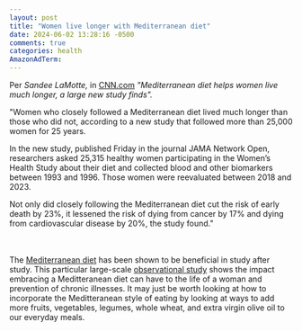 ```yaml
---
layout: post
title: "Women live longer with Mediterranean diet"
date: 2024-06-02 13:28:16 -0500
comments: true
categories: health
AmazonAdTerm:
---
```

Per *Sandee LaMotte,* in [CNN.com](https://www.cnn.com/2024/05/31/health/mediterranean-diet-women-early-death-risk-wellness/index.html) *"Mediterranean diet helps women live much longer, a large new study finds".*

>
"Women who closely followed a Mediterranean diet lived much longer than those who did not, according to a new study that followed more than 25,000 women for 25 years.
>
In the new study, published Friday in the journal JAMA Network Open, researchers asked 25,315 healthy women participating in the Women’s Health Study about their diet and collected blood and other biomarkers between 1993 and 1996. Those women were reevaluated between 2018 and 2023.
>
Not only did closely following the Mediterranean diet cut the risk of early death by 23%, it lessened the risk of dying from cancer by 17% and dying from cardiovascular disease by 20%, the study found."

<br><br>
The [Mediterranean diet](https://geridoc.net/blog/2023/06/18/mediterranean-diet-explained/) has been shown to be beneficial in study after study. This particular large-scale [observational study](https://jamanetwork.com/journals/jamanetworkopen/fullarticle/2819335?utm_source=For_The_Media&utm_medium=referral&utm_campaign=ftm_links&utm_term=053124) shows the impact embracing a Meditteranean diet can have to the life of a woman and prevention of chronic illnesses. It may just be worth looking at how to incorporate the Meditteranean style of eating by looking at ways to add more fruits, vegetables, legumes, whole wheat, and extra virgin olive oil to our everyday meals.
